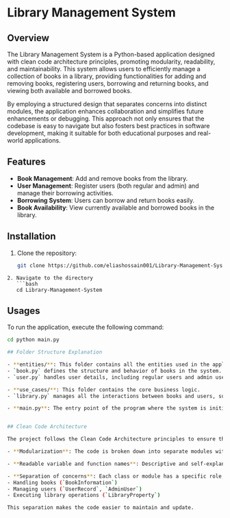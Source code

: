# Library Management System

## Overview
The Library Management System is a Python-based application designed with clean code architecture principles, promoting modularity, readability, and maintainability. This system allows users to efficiently manage a collection of books in a library, providing functionalities for adding and removing books, registering users, borrowing and returning books, and viewing both available and borrowed books.

By employing a structured design that separates concerns into distinct modules, the application enhances collaboration and simplifies future enhancements or debugging. This approach not only ensures that the codebase is easy to navigate but also fosters best practices in software development, making it suitable for both educational purposes and real-world applications.


## Features
- **Book Management**: Add and remove books from the library.
- **User Management**: Register users (both regular and admin) and manage their borrowing activities.
- **Borrowing System**: Users can borrow and return books easily.
- **Book Availability**: View currently available and borrowed books in the library.

## Installation
1. Clone the repository:
   ```bash
   git clone https://github.com/eliashossain001/Library-Management-System
```
2. Navigate to the directory
   ```bash
   cd Library-Management-System
   ```
## Usages
To run the application, execute the following command:
   ```bash
   cd python main.py

## Folder Structure Explanation

- **entities/**: This folder contains all the entities used in the application. 
  - `book.py` defines the structure and behavior of books in the system.
  - `user.py` handles user details, including regular users and admin users.

- **use_cases/**: This folder contains the core business logic. 
  - `library.py` manages all the interactions between books and users, such as adding books, registering users, and managing borrow/return operations.

- **main.py**: The entry point of the program where the system is initialized, books and users are created, and operations like borrowing and returning books are demonstrated. It serves as the controller that binds all the components together.


## Clean Code Architecture

The project follows the Clean Code Architecture principles to ensure that the code remains modular, easy to understand, and extendable:

- **Modularization**: The code is broken down into separate modules with distinct responsibilities, improving clarity and maintainability.

- **Readable variable and function names**: Descriptive and self-explanatory variable and function names are used to convey their purposes clearly, ensuring the code is easy to follow.

- **Separation of concerns**: Each class or module has a specific role, like:
  - Handling books (`BookInformation`)
  - Managing users (`UserRecord`, `AdminUser`)
  - Executing library operations (`LibraryProperty`)
  
  This separation makes the code easier to maintain and update.

```


